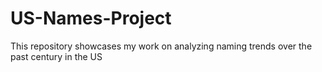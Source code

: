 # US-Names-Project
This repository showcases my work on analyzing naming trends over the past century in the US
